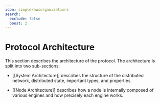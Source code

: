 ```yaml
---
icon: simple/awsorganizations
search:
  exclude: false
  boost: 2
---
```


# Protocol Architecture

This section describes the architecture of the protocol. The architecture is
split into two sub-sections:

- [[System Architecture]] describes the structure of the
  distributed network, distributed state, important types, and properties.

- [[Node Architecture]] describes how a node is internally
  composed of various engines and how precisely each engine works.